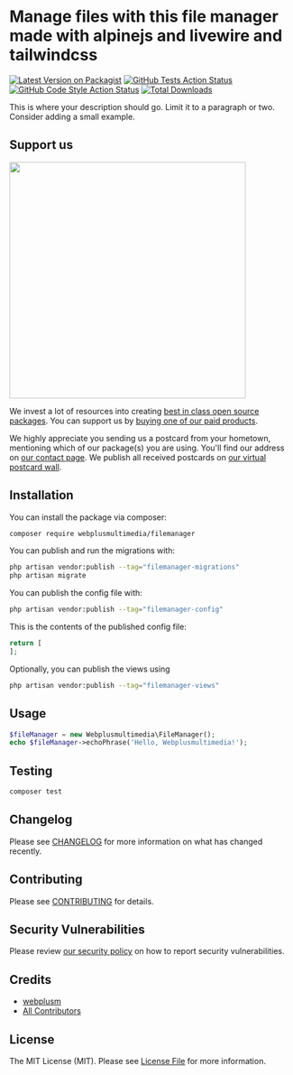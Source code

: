 # Manage files with this file manager made with alpinejs and livewire and tailwindcss

[![Latest Version on Packagist](https://img.shields.io/packagist/v/webplusmultimedia/filemanager.svg?style=flat-square)](https://packagist.org/packages/webplusmultimedia/filemanager)
[![GitHub Tests Action Status](https://img.shields.io/github/actions/workflow/status/webplusmultimedia/filemanager/run-tests.yml?branch=main&label=tests&style=flat-square)](https://github.com/webplusmultimedia/filemanager/actions?query=workflow%3Arun-tests+branch%3Amain)
[![GitHub Code Style Action Status](https://img.shields.io/github/actions/workflow/status/webplusmultimedia/filemanager/fix-php-code-style-issues.yml?branch=main&label=code%20style&style=flat-square)](https://github.com/webplusmultimedia/filemanager/actions?query=workflow%3A"Fix+PHP+code+style+issues"+branch%3Amain)
[![Total Downloads](https://img.shields.io/packagist/dt/webplusmultimedia/filemanager.svg?style=flat-square)](https://packagist.org/packages/webplusmultimedia/filemanager)

This is where your description should go. Limit it to a paragraph or two. Consider adding a small example.

## Support us

[<img src="https://github-ads.s3.eu-central-1.amazonaws.com/FileManager.jpg?t=1" width="419px" />](https://spatie.be/github-ad-click/FileManager)

We invest a lot of resources into creating [best in class open source packages](https://spatie.be/open-source). You can support us by [buying one of our paid products](https://spatie.be/open-source/support-us).

We highly appreciate you sending us a postcard from your hometown, mentioning which of our package(s) you are using. You'll find our address on [our contact page](https://spatie.be/about-us). We publish all received postcards on [our virtual postcard wall](https://spatie.be/open-source/postcards).

## Installation

You can install the package via composer:

```bash
composer require webplusmultimedia/filemanager
```

You can publish and run the migrations with:

```bash
php artisan vendor:publish --tag="filemanager-migrations"
php artisan migrate
```

You can publish the config file with:

```bash
php artisan vendor:publish --tag="filemanager-config"
```

This is the contents of the published config file:

```php
return [
];
```

Optionally, you can publish the views using

```bash
php artisan vendor:publish --tag="filemanager-views"
```

## Usage

```php
$fileManager = new Webplusmultimedia\FileManager();
echo $fileManager->echoPhrase('Hello, Webplusmultimedia!');
```

## Testing

```bash
composer test
```

## Changelog

Please see [CHANGELOG](CHANGELOG.md) for more information on what has changed recently.

## Contributing

Please see [CONTRIBUTING](CONTRIBUTING.md) for details.

## Security Vulnerabilities

Please review [our security policy](../../security/policy) on how to report security vulnerabilities.

## Credits

- [webplusm](https://github.com/webplusmultimedia)
- [All Contributors](../../contributors)

## License

The MIT License (MIT). Please see [License File](LICENSE.md) for more information.
